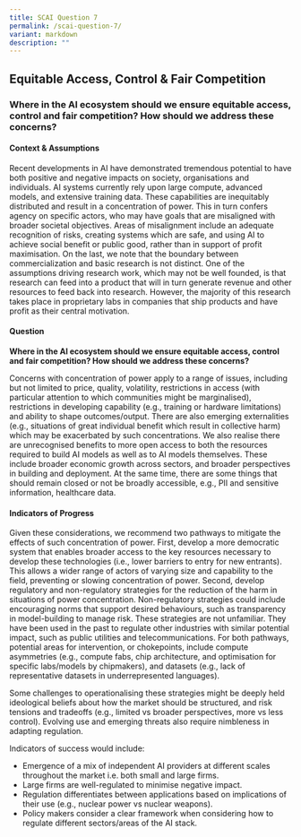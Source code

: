 ```yaml
---
title: SCAI Question 7
permalink: /scai-question-7/
variant: markdown
description: ""
---
```

## Equitable Access, Control & Fair Competition

### Where in the AI ecosystem should we ensure equitable access, control and fair competition? How should we address these concerns?

#### Context & Assumptions

Recent developments in AI have demonstrated tremendous potential to have both positive and negative impacts on society, organisations and individuals. AI systems currently rely upon large compute, advanced models, and extensive training data. These capabilities are inequitably distributed and result in a concentration of power. This in turn confers agency on specific actors, who may have goals that are misaligned with broader societal objectives. Areas of misalignment include an adequate recognition of risks, creating systems which are safe, and using AI to achieve social benefit or public good, rather than in support of profit maximisation. On the last, we note that the boundary between commercialization and basic research is not distinct. One of the assumptions driving research work, which may not be well founded, is that research can feed into a product that will in turn generate revenue and other resources to feed back into research. However, the majority of this research takes place in proprietary labs in companies that ship products and have profit as their central motivation.

#### Question

**Where in the AI ecosystem should we ensure equitable access, control and fair competition? How should we address these concerns?**

Concerns with concentration of power apply to a range of issues, including but not limited to price, quality, volatility, restrictions in access (with particular attention to which communities might be marginalised), restrictions in developing capability (e.g., training or hardware limitations) and ability to shape outcomes/output. There are also emerging externalities (e.g., situations of great individual benefit which result in collective harm) which may be exacerbated by such concentrations. We also realise there are unrecognised benefits to more open access to both the resources required to build AI models as well as to AI models themselves. These include broader economic growth across sectors, and broader perspectives in building and deployment. At the same time, there are some things that should remain closed or not be broadly accessible, e.g., PII and sensitive information, healthcare data.

#### Indicators of Progress

Given these considerations, we recommend two pathways to mitigate the effects of such concentration of power. First, develop a more democratic system that enables broader access to the key resources necessary to develop these technologies (i.e., lower barriers to entry for new entrants). This allows a wider range of actors of varying size and capability to the field, preventing or slowing concentration of power. Second, develop regulatory and non-regulatory strategies for the reduction of the harm in situations of power concentration. Non-regulatory strategies could include encouraging norms that support desired behaviours, such as transparency in model-building to manage risk. These strategies are not unfamiliar. They have been used in the past to regulate other industries with similar potential impact, such as public utilities and telecommunications. For both pathways, potential areas for intervention, or chokepoints, include compute asymmetries (e.g., compute fabs, chip architecture, and optimisation for specific labs/models by chipmakers), and datasets (e.g., lack of representative datasets in underrepresented languages).

Some challenges to operationalising these strategies might be deeply held ideological beliefs about how the market should be structured, and risk tensions and tradeoffs (e.g., limited vs broader perspectives, more vs less control). Evolving use and emerging threats also require nimbleness in adapting regulation.

Indicators of success would include:

* Emergence of a mix of independent AI providers at different scales throughout the market i.e. both small and large firms.
* Large firms are well-regulated to minimise negative impact.
* Regulation differentiates between applications based on implications of their use (e.g., nuclear power vs nuclear weapons).
* Policy makers consider a clear framework when considering how to regulate different sectors/areas of the AI stack.